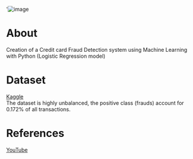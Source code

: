 '![image](https://github.com/aarmintia/Credit_Card_Fraud_Detection/assets/145073683/2e702d02-0140-45af-9312-148291c344a7')
>

<h1>About</h1>
Creation of a Credit card Fraud Detection system using Machine Learning with Python (Logistic Regression model)

<h1>Dataset</h1>
<a href='https://www.kaggle.com/datasets/mlg-ulb/creditcardfraud'>Kaggle</a>
<br>
The dataset is highly unbalanced, the positive class (frauds) account for 0.172% of all transactions.

<h1>References</h1>
<a href='https://www.youtube.com/watch?v=NCgjcHLFNDg'>YouTube</a>
